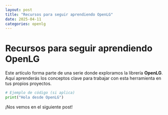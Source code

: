 ```yaml
---
layout: post
title: "Recursos para seguir aprendiendo OpenLG"
date: 2025-04-11
categories: openlg
---
```


# Recursos para seguir aprendiendo OpenLG

Este artículo forma parte de una serie donde exploramos la librería **OpenLG**.  
Aquí aprenderás los conceptos clave para trabajar con esta herramienta en tus propios proyectos.

<!-- Puedes añadir aquí el contenido detallado con ejemplos de código -->

```python
# Ejemplo de código (si aplica)
print("Hola desde OpenLG")
```

¡Nos vemos en el siguiente post!
